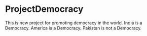 # ProjectDemocracy
This is new project for promoting democracy in the world.
India is a Democracy.
America is a Democracy.
Pakistan is not a Democracy.
